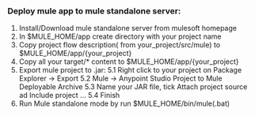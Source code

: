 ### Deploy mule app to mule standalone server:
1. Install/Download mule standalone server from mulesoft homepage
2. In $MULE_HOME/app create directory with your project name
3. Copy project flow description( from your_project/src/mule) to $MULE_HOME/app/{your_project}
4. Copy all your target/* content to $MULE_HOME/app/{your_project}
5. Export mule project to .jar:
   5.1 Right click to your project on Package Explorer -> Export
   5.2 Mule -> Anypoint Studio Project to Mule Deployable Archive
   5.3 Name your JAR file, tick Attach project source ad Include project ...
   5.4 Finish
 6. Run Mule standalone mode by  run $MULE_HOME/bin/mule(.bat)
